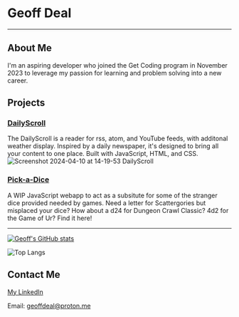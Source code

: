 # Geoff Deal
___
## About Me
I'm an aspiring developer who joined the Get Coding program in November 2023 to leverage my passion for learning and problem solving into a new career.

## Projects
### [DailyScroll](https://github.com/GeoffDeal/DailyScroll)
The DailyScroll is a reader for rss, atom, and YouTube feeds, with additonal weather display. Inspired by a daily newspaper, it's designed to bring all your content to one place. Built with JavaScript, HTML, and CSS.
![Screenshot 2024-04-10 at 14-19-53 DailyScroll](https://github.com/GeoffDeal/GeoffDeal/assets/141517189/ceb2b1e1-523d-44f2-8391-6b8aa747555f)

### [Pick-a-Dice](https://github.com/GeoffDeal/Dice-Site)
A WIP JavaScript webapp to act as a subsitute for some of the stranger dice provided needed by games. Need a letter for Scattergories but misplaced your dice? How about a d24 for Dungeon Crawl Classic? 4d2 for the Game of Ur? Find it here!

___
[![Geoff's GitHub stats](https://github-readme-stats.vercel.app/api?username=GeoffDeal&theme=transparent)](https://github.com/anuraghazra/github-readme-stats)

![Top Langs](https://github-readme-stats.vercel.app/api/top-langs/?username=GeoffDeal&hide_progress=true&theme=transparent)

## Contact Me
[My LinkedIn](https://www.linkedin.com/in/geoff-deal-50bbb4303/)

Email: geoffdeal@proton.me
<!---
GeoffDeal/GeoffDeal is a ✨ special ✨ repository because its `README.md` (this file) appears on your GitHub profile.
You can click the Preview link to take a look at your changes.
--->

